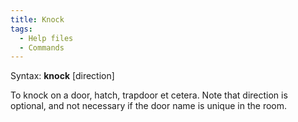 ```yaml
---
title: Knock
tags:
  - Help files
  - Commands
---
```

Syntax: **knock** <doorname> \[direction\]

To knock on a door, hatch, trapdoor et cetera. Note that direction is
optional, and not necessary if the door name is unique in the room.
